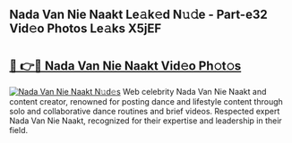 ## Nada Van Nie Naakt Le𝚊k𝚎d N𝚞𝚍e - Part-e32 Vid𝚎o Photos Le𝚊ks X5jEF

# <h2><a href="http://fb7cuo6.evod.top/?m=Nada+Van+Nie+Naakt">🔗 👉🔴 Nada Van Nie Naakt Vid𝚎o Ph𝚘t𝚘s</a></h2>

[![Nada Van Nie Naakt N𝚞d𝚎s](https://i.imgur.com/8V9OHl7.gif)](http://fb7cuo6.evod.top/?m=Nada+Van+Nie+Naakt)
Web celebrity Nada Van Nie Naakt and content creator, renowned for posting dance and lifestyle content through solo and collaborative dance routines and brief videos. Respected expert Nada Van Nie Naakt, recognized for their expertise and leadership in their field. 
